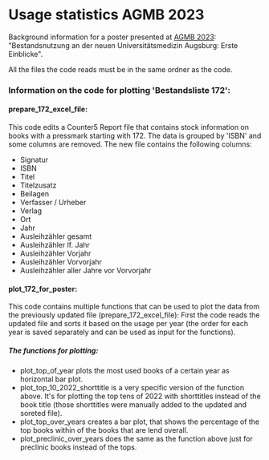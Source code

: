 # Usage statistics AGMB 2023
Background information for a poster presented at [AGMB 2023](https://agmb.de/de_DE/2023-bonn-startseite): "Bestandsnutzung an der neuen Universitätsmedizin Augsburg: Erste Einblicke".

All the files the code reads must be in the same ordner as the code.


### Information on the code for plotting 'Bestandsliste 172':
#### prepare_172_excel_file:
This code edits a Counter5 Report file that contains stock information on books with a pressmark starting with 172. 
The data is grouped by 'ISBN' and some columns are removed.
The new file contains the following columns: 
- Signatur
- ISBN
- Titel
- Titelzusatz
- Beilagen
- Verfasser / Urheber	
- Verlag	
- Ort	
- Jahr
- Ausleihzähler gesamt	
- Ausleihzähler lf. Jahr
- Ausleihzähler Vorjahr
- Ausleihzähler Vorvorjahr	
- Ausleihzähler aller Jahre vor Vorvorjahr

    
#### plot_172_for_poster:
This code contains multiple functions that can be used to plot the data from the previously updated file (prepare_172_excel_file):
First the code reads the updated file and sorts it based on the usage per year (the order for each year is saved separately and can be used as input for the functions).
##### The functions for plotting:
- plot_top_of_year plots the most used books of a certain year as horizontal bar plot.
- plot_top_10_2022_shorttitle is a very specific version of the function above. It's for plotting the top tens of 2022 with shorttitles instead of the book title 
(those shorttitles were manually added to the updated and soreted file). 
- plot_top_over_years creates a bar plot, that shows the percentage of the top books within of the books that are lend overall.
- plot_preclinic_over_years does the same as the function above just for preclinic books instead of the tops.
